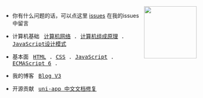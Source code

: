 <img align="right" height="137px" src="https://github-readme-stats.vercel.app/api?username=yayxs&hide_title=true&hide_border=true&show_icons=true&include_all_commits=true&line_height=21&bg_color=0,EC6C6C,FFD479,FFFC79,73FA79&theme=graywhite&locale=cn" />

- 你有什么问题的话，可以点这里 [issues](https://github.com/yayxs/issues) 在我的issues中留言
- <p align="left">
  <span>计算机基础&nbsp;&nbsp;</span>
  <samp>
    <a href="https://github.com/yayxs/computer-network-learn" target="_blank">计算机网络</a> .
    <a href="https://github.com/yayxs/computer-organization-learn" target="_blank">计算机组成原理</a> . 
    <a href="https://github.com/yayxs/design-patterns-learn" target="_blank">JavaScript设计模式</a>
  </samp>
</p>

- <p align="left">
  <span>基本面&nbsp;&nbsp;</span>
  <samp>
    <a href="https://github.com/yayxs/html-learn" target="_blank">HTML</a> .
    <a href="https://github.com/yayxs/css-learn" target="_blank">CSS</a> .
    <a href="https://github.com/yayxs/javascript-learn" target="_blank">JavaScript</a> .
    <a href="https://github.com/yayxs/es6-learn" target="_blank">ECMAScript 6</a> .
    
  </samp>
</p>

- <p align="left">
  <span>我的博客&nbsp;&nbsp;</span>
  <samp>
    <a href="https://github.com/yayxs/blog" target="_blank">Blog V3</a> 
  </samp>
</p>

- <p align="left">
  <span>开源贡献&nbsp;&nbsp;</span>
  <samp>
    <a href="https://gitee.com/dcloud/unidocs-zh/pulls/245" target="_blank">uni-app 中文文档修复</a> 
  </samp>
</p>


